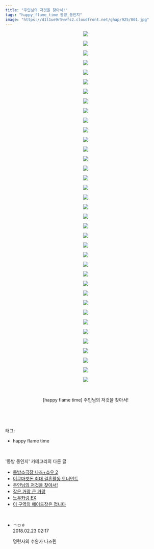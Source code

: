 ```yaml
---
title: "주인님의 저것을 찾아서!"
tags: "happy_flame_time 동방_동인지"
image: "https://d1l1ue9r5wvfs2.cloudfront.net/ghap/925/001.jpg"
---
```

<div class="article">
<p style="text-align: center; clear: none; float: none;"><img src="{{ site.imgserver9 }}/ghap/925/001.jpg"/></p>
<p style="text-align: center; clear: none; float: none;"><img src="{{ site.imgserver9 }}/ghap/925/002.jpg"/></p>
<p style="text-align: center; clear: none; float: none;"><img src="{{ site.imgserver9 }}/ghap/925/003.jpg"/></p>
<p style="text-align: center; clear: none; float: none;"><img src="{{ site.imgserver9 }}/ghap/925/004.jpg"/></p>
<p style="text-align: center; clear: none; float: none;"><img src="{{ site.imgserver9 }}/ghap/925/005.jpg"/></p>
<p style="text-align: center; clear: none; float: none;"><img src="{{ site.imgserver9 }}/ghap/925/006.jpg"/></p>
<p style="text-align: center; clear: none; float: none;"><img src="{{ site.imgserver9 }}/ghap/925/007.jpg"/></p>
<p style="text-align: center; clear: none; float: none;"><img src="{{ site.imgserver9 }}/ghap/925/008.jpg"/></p>
<p style="text-align: center; clear: none; float: none;"><img src="{{ site.imgserver9 }}/ghap/925/009.jpg"/></p>
<p style="text-align: center; clear: none; float: none;"><img src="{{ site.imgserver9 }}/ghap/925/010.jpg"/></p>
<p style="text-align: center; clear: none; float: none;"><img src="{{ site.imgserver9 }}/ghap/925/011.jpg"/></p>
<p style="text-align: center; clear: none; float: none;"><img src="{{ site.imgserver9 }}/ghap/925/012.jpg"/></p>
<p style="text-align: center; clear: none; float: none;"><img src="{{ site.imgserver9 }}/ghap/925/013.jpg"/></p>
<p style="text-align: center; clear: none; float: none;"><img src="{{ site.imgserver9 }}/ghap/925/014.jpg"/></p>
<p style="text-align: center; clear: none; float: none;"><img src="{{ site.imgserver9 }}/ghap/925/015.jpg"/></p>
<p style="text-align: center; clear: none; float: none;"><img src="{{ site.imgserver9 }}/ghap/925/016.jpg"/></p>
<p style="text-align: center; clear: none; float: none;"><img src="{{ site.imgserver9 }}/ghap/925/017.jpg"/></p>
<p style="text-align: center; clear: none; float: none;"><img src="{{ site.imgserver9 }}/ghap/925/018.jpg"/></p>
<p style="text-align: center; clear: none; float: none;"><img src="{{ site.imgserver9 }}/ghap/925/019.jpg"/></p>
<p style="text-align: center; clear: none; float: none;"><img src="{{ site.imgserver9 }}/ghap/925/020.jpg"/></p>
<p style="text-align: center; clear: none; float: none;"><img src="{{ site.imgserver9 }}/ghap/925/021.jpg"/></p>
<p style="text-align: center; clear: none; float: none;"><img src="{{ site.imgserver9 }}/ghap/925/022.jpg"/></p>
<p style="text-align: center; clear: none; float: none;"><img src="{{ site.imgserver9 }}/ghap/925/023.jpg"/></p>
<p style="text-align: center; clear: none; float: none;"><img src="{{ site.imgserver9 }}/ghap/925/024.jpg"/></p>
<p style="text-align: center; clear: none; float: none;"><img src="{{ site.imgserver9 }}/ghap/925/025.jpg"/></p>
<p style="text-align: center; clear: none; float: none;"><img src="{{ site.imgserver9 }}/ghap/925/026.jpg"/></p>
<p style="text-align: center; clear: none; float: none;"><img src="{{ site.imgserver9 }}/ghap/925/027.jpg"/></p>
<p style="text-align: center; clear: none; float: none;"><img src="{{ site.imgserver9 }}/ghap/925/028.jpg"/></p>
<p style="text-align: center; clear: none; float: none;"><img src="{{ site.imgserver9 }}/ghap/925/029.jpg"/></p>
<p style="text-align: center; clear: none; float: none;"><img src="{{ site.imgserver9 }}/ghap/925/030.jpg"/></p>
<p style="text-align: center; clear: none; float: none;"><img src="{{ site.imgserver9 }}/ghap/925/031.jpg"/></p>
<p style="text-align: center; clear: none; float: none;"><img src="{{ site.imgserver9 }}/ghap/925/032.jpg"/></p>
<p style="text-align: center; clear: none; float: none;"><img src="{{ site.imgserver9 }}/ghap/925/033.jpg"/></p>
<p style="text-align: center; clear: none; float: none;"><img src="{{ site.imgserver9 }}/ghap/925/034.jpg"/></p>
<p style="text-align: center; clear: none; float: none;"><img src="{{ site.imgserver9 }}/ghap/925/035.jpg"/></p>
<p style="text-align: center; clear: none; float: none;"><img src="{{ site.imgserver9 }}/ghap/925/036.jpg"/></p>
<p style="text-align: center; clear: none; float: none;"><img src="{{ site.imgserver9 }}/ghap/925/037.jpg"/></p>
<p style="text-align: center; clear: none; float: none;"><br/></p>
<p style="text-align: center; clear: none; float: none;">[happy flame time] 주인님의 저것을 찾아서!</p>
<p><br/></p>
</div><br/>
<div class="tagTrail">
<p>태그: </p>
<ul>
<li>happy flame time</li>
</ul>
</div><br/>
<div class="another">
<p>'동방 동인지' 카테고리의 다른 글</p>
<ul>
<li><a href="/ghap_927">동방소극장 나즈+쇼우 2</a></li>
<li><a href="/ghap_926">이쿠마겟돈 최대 결혼활동 토너먼트</a></li>
<li><a href="/ghap_925">주인님의 저것을 찾아서!</a></li>
<li><a href="/ghap_924">작은 거랑 큰 거랑</a></li>
<li><a href="/ghap_923">노우카링 EX</a></li>
<li><a href="/ghap_922">이 구역의 메이드장은 접니다</a></li>
</ul>
</div><br/>
<div class="cb_module cb_fluid">
<div class="cb_wrt cb_profile">
<div class="comment">
<ul>
<li class="cb_thumb_off" id="comment15204719">
<div class="cb_comment_area">
<div class="cb_info_area">
<div class="cb_section">
<span class="cb_nick_name">ㄱㅁㅎ</span>
</div>
<div class="cb_section">
<span class="cb_date">2018.02.23 02:17 </span>
</div>
</div>
<div class="cb_dsc_comment">
<p class="cb_dsc">
											명련사의 수완가 나즈린
										</p>
</div>
</div></li>
</ul>
</div>
</div><!-- commentList close -->
</div><br/>
